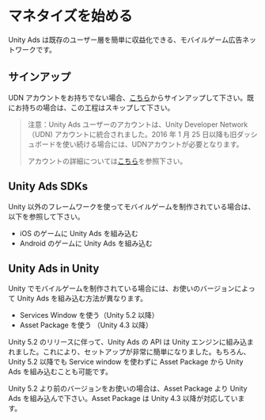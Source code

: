 # マネタイズを始める

Unity Ads は既存のユーザー層を簡単に収益化できる、モバイルゲーム広告ネットワークです。

## サインアップ
UDN アカウントをお持ちでない場合、[こちら]()からサインアップして下さい。既にお持ちの場合は、この工程はスキップして下さい。

>注意：Unity Ads ユーザーのアカウントは、Unity Developer Network（UDN) アカウントに統合されました。2016 年 1 月 25 日以降も旧ダッシュボードを使い続ける場合には、UDNアカウントが必要となります。
>
>アカウントの詳細については[こちら](アカウントの移行)を参照下さい。

## Unity Ads SDKs
Unity 以外のフレームワークを使ってモバイルゲームを制作されている場合は、以下を参照して下さい。

- iOS のゲームに Unity Ads を組み込む
- Android のゲームに Unity Ads を組み込む

## Unity Ads in Unity
Unity でモバイルゲームを制作されている場合には、お使いのバージョンによって Unity Ads を組み込む方法が異なります。

- Services Window を使う（Unity 5.2 以降）
- Asset Package を使う （Unity 4.3 以降）

Unity 5.2 のリリースに伴って、Unity Ads の API は Unity エンジンに組み込まれました。これにより、セットアップが非常に簡単になりました。もちろん、Unity 5.2 以降でも Service window を使わずに Asset Package から Unity Ads を組み込むことも可能です。

Unity 5.2 より前のバージョンをお使いの場合は、Asset Package より Unity Ads を組み込んで下さい。Asset Package は Unity 4.3 以降が対応しています。
